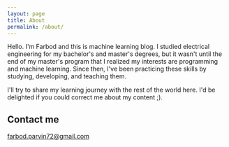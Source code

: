 ```yaml
---
layout: page
title: About
permalink: /about/
---
```


Hello. I'm Farbod and this is machine learning blog. I studied electrical engineering for my bachelor's and master's degrees, but it wasn't until the end of my master's program that I realized my interests are programming and machine learning. Since then, I've been practicing these skills by studying, developing, and teaching them.

I'll try to share my learning journey with the rest of the world here. I'd be delighted if you could correct me about my content ;).

## Contact me

[farbod.parvin72@gmail.com](mailto:farbod.parvin72@gmail.com)